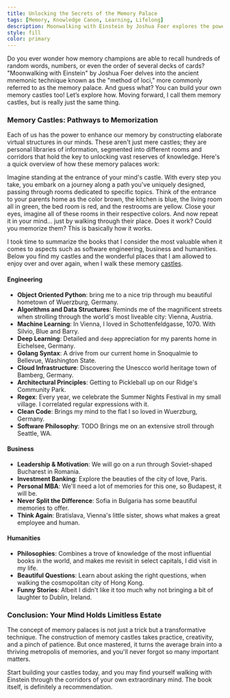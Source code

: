 ```yaml
---
title: Unlocking the Secrets of the Memory Palace
tags: [Memory, Knowledge Canon, Learning, Lifelong]
description: Moonwalking with Einstein by Joshua Foer explores the powerful mnemonic device known as the method of loci or the memory palace technique. 
style: fill
color: primary
---
```


Do you ever wonder how memory champions are able to recall hundreds of random words, numbers, or even the order of several decks of cards? "Moonwalking with Einstein" by Joshua Foer delves into the ancient mnemonic technique known as the "method of loci," more commonly referred to as the memory palace. And guess what? You can build your own memory castles too! Let’s explore how. Moving forward, I call them memory castles, but is really just the same thing.

### Memory Castles: Pathways to Memorization

Each of us has the power to enhance our memory by constructing elaborate virtual structures in our minds. These aren't just mere castles; they are personal libraries of information, segmented into different rooms and corridors that hold the key to unlocking vast reserves of knowledge. Here's a quick overview of how these memory palaces work:

Imagine standing at the entrance of your mind's castle. With every step you take, you embark on a journey along a path you've uniquely designed, passing through rooms dedicated to specific topics. Think of the entrance to your parents home as the color brown, the kitchen is blue, the living room all in green, the bed room is red, and the restrooms are yellow. Close your eyes, imagine all of these rooms in their respective colors. And now repeat it in your mind... just by walking through their place. Does it work? Could you memorize them? This is basically how it works. 

I took time to summarize the books that I consider the most valuable when it comes to aspects such as software engineering, business and humanities. Below you find my castles and the wonderful places that I am allowed to enjoy over and over again, when I walk these memory [castles](https://www.sebastianduerr.com/pages/castles).

#### Engineering

- **Object Oriented Python**: bring me to a nice trip through mu beautiful hometown of Wuerzburg, Germany.
- **Algorithms and Data Structures**: Reminds me of the magnificent streets when strolling through the world's most liveable city: Vienna, Austria.
- **Machine Learning**: In Vienna, I loved in Schottenfeldgasse, 1070. With Silvio, Blue and Barry.
- **Deep Learning**: Detailed and `deep` appreciation for my parents home in Eichelsee, Germany.
- **Golang Syntax**: A drive from our current home in Snoqualmie to Bellevue, Washington State.
- **Cloud Infrastructure**: Discovering the Unescco world heritage town of Bamberg, Germany.
- **Architectural Principles**: Getting to Pickleball up on our Ridge's Community Park.
- **Regex**: Every year, we celebrate the Summer Nights Festival in my small village. I correlated regular expressions with it.
- **Clean Code**: Brings my mind to the flat I so loved in Wuerzburg, Germany.
- **Software Philosophy**: TODO Brings me on an extensive stroll through Seattle, WA.

#### Business

- **Leadership & Motivation**: We will go on a run through Soviet-shaped Bucharest in Romania.
- **Investment Banking**: Explore the beauties of the city of love, Paris.
- **Personal MBA**: We'll need a lot of memories for this one, so Budapest, it will be.
- **Never Split the Difference**: Sofia in Bulgaria has some beautiful memories to offer.
- **Think Again**: Bratislava, Vienna's little sister, shows what makes a great employee and human.

#### Humanities

- **Philosophies**: Combines a trove of knowledge of the most influential books in the world, and makes me revisit in select capitals, I did visit in my life.
- **Beautiful Questions**: Learn about asking the right questions, when walking the cosmopolitan city of Hong Kong.
- **Funny Stories**: Albeit I didn't like it too much why not bringing a bit of laughter to Dublin, Ireland.

### Conclusion: Your Mind Holds Limitless Estate

The concept of memory palaces is not just a trick but a transformative technique. The construction of memory castles takes practice, creativity, and a pinch of patience. But once mastered, it turns the average brain into a thriving metropolis of memories, and you'll never forgot so many important matters. 

Start building your castles today, and you may find yourself walking with Einstein through the corridors of your own extraordinary mind. The book itself, is definitely a recommendation.